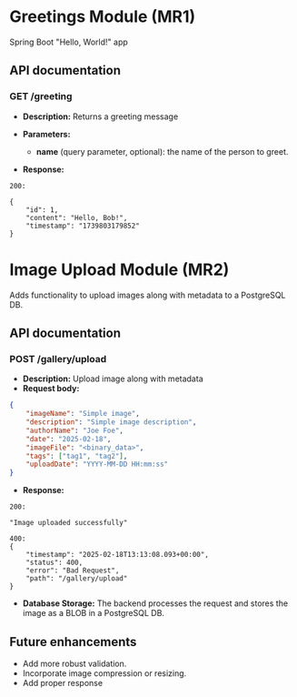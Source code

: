 # Greetings Module (MR1)

Spring Boot "Hello, World!" app

## API documentation

### GET /greeting

- **Description:**
  Returns a greeting message
- **Parameters:**

  - **name** (query parameter, optional): the name of the person to greet.
- **Response:**

```
200: 

{
	"id": 1,
	"content": "Hello, Bob!",
	"timestamp": "1739803179852"
}
```

# Image Upload Module (MR2)

Adds functionality to upload images along with metadata to a PostgreSQL DB.

## API documentation

### POST /gallery/upload

- **Description:**
Upload image along with metadata
- **Request body:**

```json
{
    "imageName": "Simple image",
    "description": "Simple image description",
    "authorName": "Joe Foe",
    "date": "2025-02-18",
    "imageFile": "<binary_data>",
    "tags": ["tag1", "tag2"],
    "uploadDate": "YYYY-MM-DD HH:mm:ss"
}
```
- **Response:**

```
200: 

"Image uploaded successfully"

400:
{
	"timestamp": "2025-02-18T13:13:08.093+00:00",
	"status": 400,
	"error": "Bad Request",
	"path": "/gallery/upload"
}
```

- **Database Storage:**
  The backend processes the request and stores the image as a BLOB in a PostgreSQL DB.

## Future enhancements

- Add more robust validation.
- Incorporate image compression or resizing.
- Add proper response
